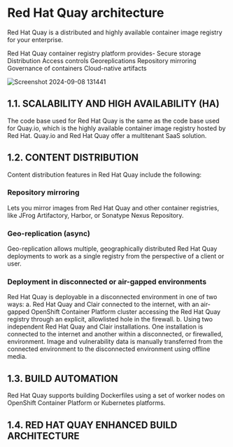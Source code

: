 # Red Hat Quay architecture #
Red Hat Quay is a distributed and highly available container image registry for your enterprise.

Red Hat Quay container registry platform provides-
Secure storage
Distribution
Access controls
Georeplications
Repository mirroring
Governance of containers
Cloud-native artifacts

![Screenshot 2024-09-08 131441](https://github.com/user-attachments/assets/b8e6f3ad-4e04-4c5a-b124-6ce21201596f)

## 1.1. SCALABILITY AND HIGH AVAILABILITY (HA)
The code base used for Red Hat Quay is the same as the code base used for Quay.io, which is the highly available container image registry hosted by Red Hat. 
Quay.io and Red Hat Quay offer a multitenant SaaS solution.

## 1.2. CONTENT DISTRIBUTION
Content distribution features in Red Hat Quay include the following:
  ### Repository mirroring
  Lets you mirror images from Red Hat Quay and other container registries, like JFrog Artifactory, Harbor, or Sonatype Nexus Repository.
  ### Geo-replication (async)
  Geo-replication allows multiple, geographically distributed Red Hat Quay deployments to work as a single registry from the perspective of a client or user.
  ### Deployment in disconnected or air-gapped environments
  Red Hat Quay is deployable in a disconnected environment in one of two ways:
    a. Red Hat Quay and Clair connected to the internet, with an air-gapped OpenShift Container Platform cluster accessing the Red Hat Quay registry through an 
       explicit, allowlisted hole in the firewall.
    b. Using two independent Red Hat Quay and Clair installations. One installation is connected to the internet and another within a disconnected, or firewalled, 
       environment. Image and vulnerability data is manually transferred from the connected environment to the disconnected environment using offline media.
## 1.3. BUILD AUTOMATION
Red Hat Quay supports building Dockerfiles using a set of worker nodes on OpenShift Container Platform or Kubernetes platforms.
## 1.4. RED HAT QUAY ENHANCED BUILD ARCHITECTURE

  
  


